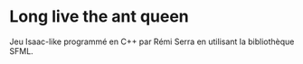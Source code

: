 # Long live the ant queen
Jeu Isaac-like programmé en C++ par Rémi Serra en utilisant la bibliothèque SFML.
